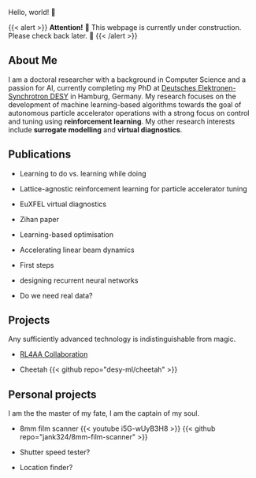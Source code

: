 Hello, world! 🦦

{{< alert >}}
**Attention!** 🚧 This webpage is currently under construction. Please check back later. 🚧
{{< /alert >}}

## About Me

I am a doctoral researcher with a background in Computer Science and a passion for AI, currently completing my PhD at [Deutsches Elektronen-Synchrotron DESY](https://www.desy.de/) in Hamburg, Germany. My research focuses on the development of machine learning-based algorithms towards the goal of autonomous particle accelerator operations with a strong focus on control and tuning using **reinforcement learning**. My other research interests include **surrogate modelling** and **virtual diagnostics**.

## Publications

- Learning to do vs. learning while doing

- Lattice-agnostic reinforcement learning for particle accelerator tuning

- EuXFEL virtual diagnostics

- Zihan paper

- Learning-based optimisation

- Accelerating linear beam dynamics

- First steps

- designing recurrent neural networks

- Do we need real data?

## Projects

Any sufficiently advanced technology is indistinguishable from magic.

- [RL4AA Collaboration](https://rl4aa.github.io)

- Cheetah
  {{< github repo="desy-ml/cheetah" >}}

## Personal projects

I am the the master of my fate, I am the captain of my soul.

- 8mm film scanner
  {{< youtube i5G-wUyB3H8 >}}
  {{< github repo="jank324/8mm-film-scanner" >}}

- Shutter speed tester?

- Location finder?
